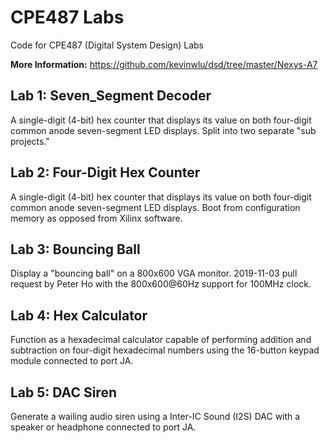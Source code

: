 # CPE487 Labs
Code for CPE487 (Digital System Design) Labs

**More Information:** https://github.com/kevinwlu/dsd/tree/master/Nexys-A7

## Lab 1: Seven_Segment Decoder
A single-digit (4-bit) hex counter that displays its value on both four-digit common anode seven-segment LED displays. Split into two separate "sub projects."

## Lab 2: Four-Digit Hex Counter
A single-digit (4-bit) hex counter that displays its value on both four-digit common anode seven-segment LED displays. Boot from configuration memory as opposed from Xilinx software.

## Lab 3: Bouncing Ball
Display a "bouncing ball" on a 800x600 VGA monitor. 2019-11-03 pull request by Peter Ho with the 800x600@60Hz support for 100MHz clock.

## Lab 4: Hex Calculator
Function as a hexadecimal calculator capable of performing addition and subtraction on four-digit hexadecimal numbers using the 16-button keypad module connected to port JA.

## Lab 5: DAC Siren
Generate a wailing audio siren using a Inter-IC Sound (I2S) DAC with a speaker or headphone connected to port JA.